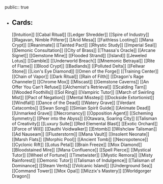 public:: true
- ## Cards:
	[[Intuition]]
	[[Cabal Ritual]]
	[[Ledger Shredder]]
	[[Spire of Industry]]
	[[Ragavan, Nimble Pilferer]]
	[[Arid Mesa]]
	[[Faithless Looting]]
	[[Mana Crypt]]
	[[Reanimate]]
	[[Tainted Pact]]
	[[Rhystic Study]]
	[[Imperial Seal]]
	[[Demonic Consultation]]
	[[City of Brass]]
	[[Thassa's Oracle]]
	[[Arcane Signet]]
	[[Gemstone Mine]]
	[[Flooded Strand]]
	[[Island]]
	[[Jeweled Lotus]]
	[[Gamble]]
	[[Underworld Breach]]
	[[Mnemonic Betrayal]]
	[[Rite of Flame]]
	[[Blood Crypt]]
	[[Badlands]]
	[[Polluted Delta]]
	[[Fellwar Stone]]
	[[Lion's Eye Diamond]]
	[[Omen of the Forge]]
	[[Training Center]]
	[[Chain of Vapor]]
	[[Dark Ritual]]
	[[Rain of Filth]]
	[[Dragon's Rage Channeler]]
	[[Chrome Mox]]
	[[Miscast]]
	[[Gemstone Caverns]]
	[[An Offer You Can't Refuse]]
	[[Alchemist's Retrieval]]
	[[Scalding Tarn]]
	[[Wooded Foothills]]
	[[Sol Ring]]
	[[Vampiric Tutor]]
	[[March of Swirling Mist]]
	[[Pact of Negation]]
	[[Mental Misstep]]
	[[Dockside Extortionist]]
	[[Windfall]]
	[[Dance of the Dead]]
	[[Watery Grave]]
	[[Verdant Catacombs]]
	[[Swan Song]]
	[[Simian Spirit Guide]]
	[[Animate Dead]]
	[[Unmarked Grave]]
	[[Necromancy]]
	[[Opposition Agent]]
	[[Scheming Symmetry]]
	[[Peer into the Abyss]]
	[[Otawara, Soaring City]]
	[[Talisman of Creativity]]
	[[Luxury Suite]]
	[[Red Elemental Blast]]
	[[Exotic Orchard]]
	[[Force of Will]]
	[[Dauthi Voidwalker]]
	[[Entomb]]
	[[Wishclaw Talisman]]
	[[Ad Nauseam]]
	[[Flusterstorm]]
	[[Mana Vault]]
	[[Insolent Neonate]]
	[[Marsh Flats]]
	[[Morphic Pool]]
	[[Ancient Tomb]]
	[[Necropotence]]
	[[Cyclonic Rift]]
	[[Lotus Petal]]
	[[Brain Freeze]]
	[[Mox Diamond]]
	[[Bloodstained Mire]]
	[[Mana Confluence]]
	[[Spell Pierce]]
	[[Mystical Tutor]]
	[[Wheel of Fortune]]
	[[Timetwister]]
	[[Mystic Remora]]
	[[Misty Rainforest]]
	[[Demonic Tutor]]
	[[Talisman of Indulgence]]
	[[Talisman of Dominance]]
	[[Steam Vents]]
	[[Volcanic Island]]
	[[Underground Sea]]
	[[Command Tower]]
	[[Mox Opal]]
	[[Mizzix's Mastery]]
	[[Worldgorger Dragon]]
